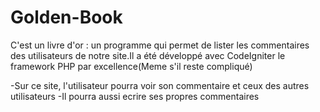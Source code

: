 # Golden-Book
C'est un livre d'or : un programme qui permet de lister les commentaires des utilisateurs de notre site.Il a été développé avec CodeIgniter le framework PHP par excellence(Meme s'il reste compliqué) 

-Sur ce site, l'utilisateur pourra voir son commentaire et ceux des autres utilisateurs
-Il pourra aussi ecrire ses propres commentaires

